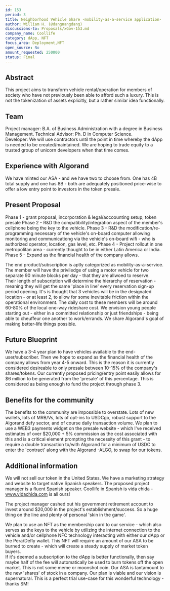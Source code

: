 ```yaml
---
id: 153
period: 3
title: Neighborhood Vehicle Share -mobility-as-a-service application-
author: William H. (@dangnangdang)
discussions-to: Proposals/xGov-153.md
company_name: Coollife
category: dApp, NFT
focus_area: Deployment,NFT
open_source: No
amount_requested: 250000
status: Final
---
```


## Abstract
This project aims to transform vehicle rental/operation for members of society who have not previously been able to afford such a luxury. This is not the tokenization of assets explicitly,
but a rather similar idea functionally. 

## Team
Project manager: B.A. of Business Administration with a degree in Business Management.  Technical Advisor: Ph. D in Computer Science.  
Developer: We will use contractors until the point in time whereby the dApp is needed to be created/maintained.  We are hoping to trade equity to a trusted group of unicorn developers when that time comes.

## Experience with Algorand
We have minted our ASA - and we have two to choose from.  One has 4B total supply and one has 8B - both are adequately positioned price-wise to offer a low entry point to investors in the token presale. 

## Present Proposal
Phase 1 - grant proposal, incorporation & legal/accoounting setup, token presale
Phase 2 - R&D the compatibility/integration aspect of the member's cellphone being the key to the vehicle.
Phase 3 - R&D the modification/re-programming necessary of the vehicle's on-board computer allowing monitoring and communicationg via the vehicle's on-board wifi - who is authorized operator, location, gas level, etc.
Phase 4 - Project rollout in one metropolitan area - currently thought to be in either Latin America or India.
Phase 5 - Expand as the financial health of the company allows.

The end product/subscription is aptly categorized as mobility-as-a-service.  The member will have the priviledge of using a motor vehicle for two separate 90 minute blocks per day - that they are allwoed to reserve.  
Their length of subscription will determine the hierarchy of reservation - meaning they will get the same 'place in line' every reservation sign-up period opening.  It's is thought that 
3 vehicles will be in the designated location - or at least 2, to allow for some inevitable friction within the operational environment.  The daily cost to these members will be around 60-80% of the local one-way rideshare cost.
We envision young people starting out - either in a committed relationship or just friendships - being able to cheuffeur one another to work/errands.  We share Algorand's goal of making better-life things possible.

## Future Blueprint
We have a 3-4 year plan to have vehicles available to the end-user/subscriber.  Then we hope to expand as the financial health of the company allows from year 4-5 onward.  This is the reason it is currently considered 
desireable to only presale between 10-15% of the company's shares/tokens.  Our currently proposed pricing/entry point easily allows for $6 million to be generated from the 'presale' of this percentage.  This is considered
as being enough to fund the project through phase 3.

## Benefits for the community
The benefits to the community are impossible to overstate.  Lots of new wallets, lots of MRB/Vs, lots of opt-ins to USDCgo, robust support to the Algorand defy sector, and of course daily transaction volume.  We plan to use a WEB3 payments widget on the 
presale website - which I've received estimates of over $20,000 + 5% commission as the cost associated with this and is a critical element prompting the necessity of this grant - to require a double transaction to/with Algorand for a minimum of USDC to enter the 'contract' along with the Algorand -ALGO, to swap for our tokens.

## Additional information

We will not sell our token in the United States.  We have a marketing strategy and website to target native Spanish speakers.  The proposed project manager is a fluent Spanish speaker.  Coollife in Spanish is vida chida - www.vidachida.com is all ours!

The project manager cashed out his government retirement account to invest around $20,000 in the project's establishment/success.  So a huge thing on the line and plenty of personal 'skin in the game'.

We plan to use an NFT as the membership card to our service - which also serves as the keys to the vehicle by utilizing the internet connection to the vehicle and/or cellphone NFC technology
interacting with either our dApp or the Pera/Defly wallet.  This NFT will require an amount of our ASA to be burned to create - which will create a steady supply of market token buyers.  
If it's deemed a subscription to the dApp is better functionally, then say maybe half of the fee will automatically be used to burn tokens off the open market.  This is not some meme or moonshot coin.
Our ASA is tantamount to the new 'shares' of stock in a company.  Our plan is viable and our vision is supernatural.  This is a perfect trial use-case for this wonderful technology - thanks SM! 
